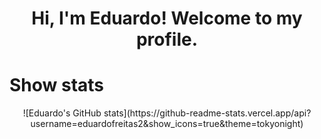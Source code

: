 <h1 align="center">Hi, I'm Eduardo! Welcome to my profile.</h1>

# Show stats
<div align="center">
  ![Eduardo's GitHub stats](https://github-readme-stats.vercel.app/api?username=eduardofreitas2&show_icons=true&theme=tokyonight)
</div>
